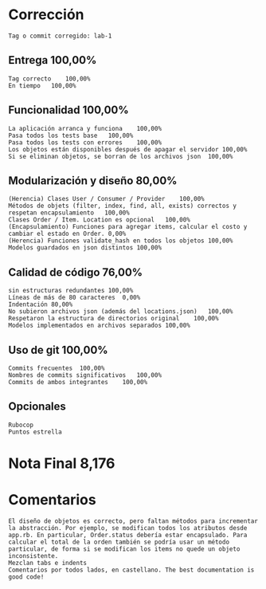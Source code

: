 # Corrección		
	Tag o commit corregido:	lab-1
		
## Entrega		100,00%
	Tag correcto	100,00%
	En tiempo	100,00%
## Funcionalidad		100,00%
	La aplicación arranca y funciona	100,00%
	Pasa todos los tests base	100,00%
	Pasa todos los tests con errores	100,00%
	Los objetos están disponibles después de apagar el servidor	100,00%
	Si se eliminan objetos, se borran de los archivos json	100,00%
		
## Modularización y diseño		80,00%
	(Herencia) Clases User / Consumer / Provider	100,00%
	Métodos de objets (filter, index, find, all, exists) correctos y respetan encapsulamiento	100,00%
	Clases Order / Item. Location es opcional	100,00%
	(Encapsulamiento) Funciones para agregar items, calcular el costo y cambiar el estado en Order.	0,00%
	(Herencia) Funciones validate_hash en todos los objetos	100,00%
	Modelos guardados en json distintos	100,00%
## Calidad de código		76,00%
	sin estructuras redundantes	100,00%
	Líneas de más de 80 caracteres	0,00%
	Indentación	80,00%
	No subieron archivos json (además del locations.json)	100,00%
	Respetaron la estructura de directorios original	100,00%
	Modelos implementados en archivos separados	100,00%
		
		
		
## Uso de git		100,00%
	Commits frecuentes	100,00%
	Nombres de commits significativos	100,00%
	Commits de ambos integrantes	100,00%
## Opcionales		
	Rubocop	
	Puntos estrella	
		
# Nota Final		8,176
		
		
# Comentarios		
	El diseño de objetos es correcto, pero faltan métodos para incrementar la abstracción. Por ejemplo, se modifican todos los atributos desde app.rb. En particular, Order.status debería estar encapsulado. Para calcular el total de la orden también se podría usar un método particular, de forma si se modifican los items no quede un objeto inconsistente.	
	Mezclan tabs e indents	
	Comentarios por todos lados, en castellano. The best documentation is good code!	
		
